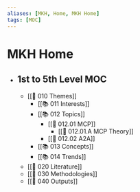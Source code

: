 ```yaml
---
aliases: [MKH, Home, MKH Home]
tags: [MOC]
---
```


# MKH Home
- ## 1st to 5th Level MOC
	- [[📖 010 Themes]]
		- [[📚 011 Interests]]
		- [[📚 012 Topics]]
			- [[📗 012.01 MCP]]
				- [[📑 012.01.A MCP Theory]]
			- [[📗 012.02  A2A]]
		- [[📚 013 Concepts]]
		- [[📚 014 Trends]]
	- [[📖 020 Literature]]
	- [[📖 030 Methodologies]]
	- [[📖 040 Outputs]]

